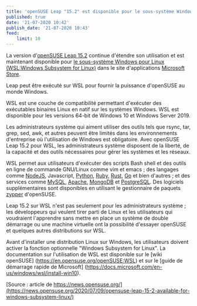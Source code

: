 ```yaml
---
title: 'openSUSE Leap "15.2" est disponible pour le sous-système Windows pour Linux (WSL)'
published: true
date: '21-07-2020 10:42'
publish_date: '21-07-2020 10:43'
feed:
    limit: 10
---
```


La version d'[openSUSE Leap 15.2](https://software.opensuse.org/distributions/leap/15_2) continue d'étendre son utilisation et est maintenant disponible pour [le sous-système Windows pour Linux (WSL:Windows Subsystem for Linux)](https://fr.wikipedia.org/wiki/Windows_Subsystem_for_Linux) dans le site d'applications [Microsoft Store](https://www.microsoft.com/fr-fr/p/opensuse-leap-152/9mzd0n9z4m4h?activetab=pivot:overviewtab).

Leap peut être exécuté sur WSL pour fournir la puissance d'openSUSE au monde Windows.

WSL est une couche de compatibilité permettant d'exécuter des exécutables binaires Linux en natif sur les systèmes Windows. WSL est disponible pour les versions 64-bit de Windows 10 et Windows Server 2019.

Les administrateurs système qui aiment utiliser des outils tels que rsync, tar, grep, sed, awk, et autres peuvent être limités dans les environnements d'entreprise où l'utilisation de Windows est obligatoire. Avec openSUSE Leap 15.2 pour WSL, les administrateurs système disposent de la liberté, de la capacité et des outils nécessaires pour gérer les systèmes et les réseaux.

WSL permet aux utilisateurs d'exécuter des scripts Bash shell et des outils en ligne de commande GNU/Linux comme vim et emacs ; des langages comme [NodeJS](https://docs.microsoft.com/en-us/windows/nodejs/setup-on-wsl2), Javascript, [Python](https://www.python.org/), [Ruby](https://www.ruby-lang.org/en/), [Rust](https://www.rust-lang.org/), [Go](https://golang.org/) et bien d'autres ; et des services comme [MySQL](https://www.mysql.com/), [Apache](https://httpd.apache.org/), [MongoDB](https://www.mongodb.com/) et [PostgreSQL](https://www.postgresql.org/). Des logiciels supplémentaires sont disponibles en utilisant le gestionnaire de paquets [zypper](https://en.opensuse.org/SDB:Zypper_usage) d'openSUSE.

Leap 15.2 sur WSL n'est pas seulement pour les administrateurs système ; les développeurs qui veulent tirer parti de Linux et les utilisateurs qui voudraient l'apprendre sans mettre en place un système de double démarrage ou une machine virtuelle ont la possibilité d'essayer openSUSE et quelques autres distributions sur WSL.

Avant d'installer une distribution Linux sur Windows, les utilisateurs doivent activer la fonction optionnelle "Windows Subsystem for Linux". La documentation sur l'utilisation de WSL est disponible sur le [wiki openSUSE] (https://en.opensuse.org/openSUSE:WSL) et sur le [guide de démarrage rapide de Microsoft] (https://docs.microsoft.com/en-us/windows/wsl/install-win10).

[Source : article de https://news.opensuse.org/](https://news.opensuse.org/2020/07/09/opensuse-leap-15-2-available-for-windows-subsystem-linux/)
